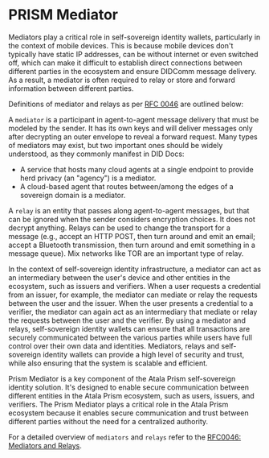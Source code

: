 # PRISM Mediator

Mediators play a critical role in self-sovereign identity wallets, particularly in the context of mobile devices. This is because mobile devices don't typically have static IP addresses, can be without internet or even switched off, which can make it difficult to establish direct connections between different parties in the ecosystem and ensure DIDComm message delivery. As a result, a mediator is often required to relay or store and forward information between different parties.

Definitions of mediator and relays as per [RFC 0046](https://github.com/hyperledger/aries-rfcs/tree/main/concepts/0046-mediators-and-relays#summary) are outlined below:

A `mediator` is a participant in agent-to-agent message delivery that must be modeled by the sender. It has its own keys and will deliver messages only after decrypting an outer envelope to reveal a forward request. Many types of mediators may exist, but two important ones should be widely understood, as they commonly manifest in DID Docs:

- A service that hosts many cloud agents at a single endpoint to provide herd privacy (an "agency") is a mediator.
- A cloud-based agent that routes between/among the edges of a sovereign domain is a mediator.

A `relay` is an entity that passes along agent-to-agent messages, but that can be ignored when the sender considers encryption choices. It does not decrypt anything. Relays can be used to change the transport for a message (e.g., accept an HTTP POST, then turn around and emit an email; accept a Bluetooth transmission, then turn around and emit something in a message queue). Mix networks like TOR are an important type of relay.

In the context of self-sovereign identity infrastructure, a mediator can act as an intermediary between the user's device and other entities in the ecosystem, such as issuers and verifiers. When a user requests a credential from an issuer, for example, the mediator can mediate or relay the requests between the user and the issuer. When the user presents a credential to a verifier, the mediator can again act as an intermediary that mediate or relay the requests between the user and the verifier. By using a mediator and relays, self-sovereign identity wallets can ensure that all transactions are securely communicated between the various parties while users have full control over their own data and identities. Mediators, relays and self-sovereign identity wallets can provide a high level of security and trust, while also ensuring that the system is scalable and efficient.

Prism Mediator is a key component of the Atala Prism self-sovereign identity solution. It's designed to enable secure communication between different entities in the Atala Prism ecosystem, such as users, issuers, and verifiers. The Prism Mediator plays a critical role in the Atala Prism ecosystem because it enables secure communication and trust between different parties without the need for a centralized authority.

For a detailed overview of `mediators` and `relays` refer to the [RFC0046: Mediators and Relays](https://github.com/hyperledger/aries-rfcs/tree/main/concepts/0046-mediators-and-relays).